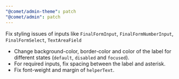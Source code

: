 ```yaml
---
"@comet/admin-theme": patch
"@comet/admin": patch
---
```


Fix styling issues of inputs like `FinalFormInput`, `FinalFormNumberInput`, `FinalFormSelect`, `TextAreaField`

-   Change background-color, border-color and color of the label for different states (`default`, `disabled` and `focused`).
-   For required inputs, fix spacing between the label and asterisk.
-   Fix font-weight and margin of `helperText`.
